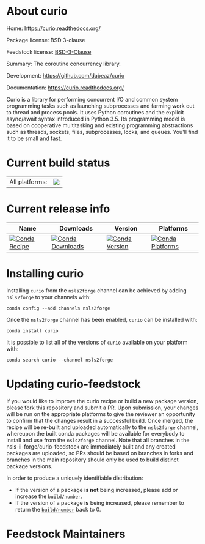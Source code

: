 About curio
===========

Home: https://curio.readthedocs.org/

Package license: BSD 3-clause

Feedstock license: [BSD-3-Clause](https://github.com/nsls-ii-forge/curio-feedstock/blob/master/LICENSE.txt)

Summary: The coroutine concurrency library.

Development: https://github.com/dabeaz/curio

Documentation: https://curio.readthedocs.org/

Curio is a library for performing concurrent I/O and common system programming
tasks such as launching subprocesses and farming work out to thread and process
pools. It uses Python coroutines and the explicit async/await syntax introduced
in Python 3.5. Its programming model is based on cooperative multitasking and
existing programming abstractions such as threads, sockets, files, subprocesses,
locks, and queues. You'll find it to be small and fast.


Current build status
====================


<table><tr><td>All platforms:</td>
    <td>
      <a href="https://dev.azure.com/nsls2forge/nsls2forge/_build/latest?definitionId=18&branchName=master">
        <img src="https://dev.azure.com/nsls2forge/nsls2forge/_apis/build/status/curio-feedstock?branchName=master">
      </a>
    </td>
  </tr>
</table>

Current release info
====================

| Name | Downloads | Version | Platforms |
| --- | --- | --- | --- |
| [![Conda Recipe](https://img.shields.io/badge/recipe-curio-green.svg)](https://anaconda.org/nsls2forge/curio) | [![Conda Downloads](https://img.shields.io/conda/dn/nsls2forge/curio.svg)](https://anaconda.org/nsls2forge/curio) | [![Conda Version](https://img.shields.io/conda/vn/nsls2forge/curio.svg)](https://anaconda.org/nsls2forge/curio) | [![Conda Platforms](https://img.shields.io/conda/pn/nsls2forge/curio.svg)](https://anaconda.org/nsls2forge/curio) |

Installing curio
================

Installing `curio` from the `nsls2forge` channel can be achieved by adding `nsls2forge` to your channels with:

```
conda config --add channels nsls2forge
```

Once the `nsls2forge` channel has been enabled, `curio` can be installed with:

```
conda install curio
```

It is possible to list all of the versions of `curio` available on your platform with:

```
conda search curio --channel nsls2forge
```




Updating curio-feedstock
========================

If you would like to improve the curio recipe or build a new
package version, please fork this repository and submit a PR. Upon submission,
your changes will be run on the appropriate platforms to give the reviewer an
opportunity to confirm that the changes result in a successful build. Once
merged, the recipe will be re-built and uploaded automatically to the
`nsls2forge` channel, whereupon the built conda packages will be available for
everybody to install and use from the `nsls2forge` channel.
Note that all branches in the nsls-ii-forge/curio-feedstock are
immediately built and any created packages are uploaded, so PRs should be based
on branches in forks and branches in the main repository should only be used to
build distinct package versions.

In order to produce a uniquely identifiable distribution:
 * If the version of a package **is not** being increased, please add or increase
   the [``build/number``](https://docs.conda.io/projects/conda-build/en/latest/resources/define-metadata.html#build-number-and-string).
 * If the version of a package **is** being increased, please remember to return
   the [``build/number``](https://docs.conda.io/projects/conda-build/en/latest/resources/define-metadata.html#build-number-and-string)
   back to 0.

Feedstock Maintainers
=====================


